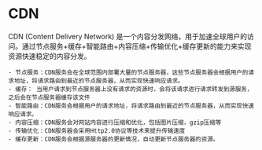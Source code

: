 # CDN
CDN (Content Delivery Network) 是一个内容分发网络，用于加速全球用户的访问。通过节点服务+缓存+智能路由+内容压缩+传输优化+缓存更新的能力来实现资源快速稳定的内容分发。

```
- 节点服务：CDN服务会在全球范围内部署大量的节点服务器，这些节点服务器会根据用户的请求地址，将请求路由到最近的节点服务器，从而实现快速响应请求。
- 缓存： 当用户请求到节点服务器上没有请求的资源时，会将该请求进行请求转发到源服务，之后会在节点服务器缓存该文件
- 智能路由：CDN服务会根据用户的请求地址，将请求路由到最近的节点服务器，从而实现快速响应请求。
- 内容压缩：CDN服务会对网站内容进行压缩和优化，包括图片压缩，gzip压缩等
- 传输优化：CDN服务器会采用Http2.0协议等技术来提升传输速度
- 缓存更新：CDN服务会根据源服务器的更新情况，自动更新节点服务器的资源。
  ```

